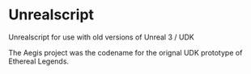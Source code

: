 # Unrealscript

Unrealscript for use with old versions of Unreal 3 / UDK

The Aegis project was the codename for the orignal UDK prototype of Ethereal Legends.